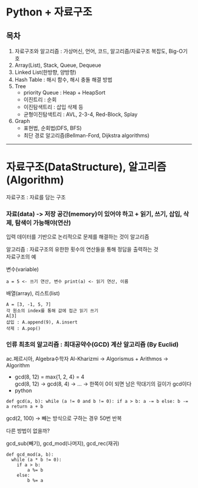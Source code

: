# Python + 자료구조

## 목차

1.  자료구조와 알고리즘 : 가상머신, 언어, 코드, 알고리즘/자료구조 복잡도, Big-O기호
2.  Array(List), Stack, Queue, Dequeue
3.  Linked List(한방향, 양방향)
4.  Hash Table : 해시 함수, 해시 충돌 해결 방법
5.  Tree
    - priority Queue : Heap + HeapSort
    - 이진트리 : 순회
    - 이진탐색트리 : 삽입 삭제 등
    - 균형이진탐색트리 : AVL, 2-3-4, Red-Block, Splay
6.  Graph
    - 표현법, 순회법(DFS, BFS)
    - 최단 경로 알고리즘(Bellman-Ford, Dijkstra algorithms)

---

# 자료구조(DataStructure), 알고리즘(Algorithm)

자료구조 : 자료를 담는 구조

### 자료(data) -> 저장 공간(memory)이 있어야 하고 + 읽기, 쓰기, 삽입, 삭제, 탐색이 가능해야(연산)

입력 데이터를 기반으로 논리적으로 문제를 해결하는 것이 알고리즘

알고리즘 : 자료구조의 유한한 횟수의 연산들을 통해 정답을 출력하는 것  
자료구조의 예

변수(variable)

```
a = 5 <- 쓰기 연산, 변수 print(a) <- 읽기 연산, 이름
```

배열(array), 리스트(list)

```
A = [3, -1, 5, 7]
각 원소의 index를 통해 값에 접근 읽기 쓰기
A[3]
삽입 : A.append(9), A.insert
삭제 : A.pop()
```

### 인류 최초의 알고리즘 : 최대공약수(GCD) 계산 알고리즘 (By Euclid)

ac.페르시아, Algebra수학자 Al-Kharizmi -> Algorismus + Arithmos -> Algorithm

- gcd(8, 12) = max{1, 2, 4} = 4  
  gcd(8, 12) -> gcd(8, 4) -> ... -> 한쪽이 0이 되면 남은 막대기의 길이가 gcd이다
- python

```
def gcd(a, b): while (a != 0 and b != 0): if a > b: a -= b else: b -= a return a + b
```

gcd(2, 100) -> 빼는 방식으로 구하는 경우 50번 반복

다른 방법이 없을까?

gcd_sub(빼기), gcd_mod(나머지), gcd_rec(재귀)

```
def gcd_mod(a, b):
  while (a * b != 0):
    if a > b:
        a %= b
    else:
        b %= a
```
